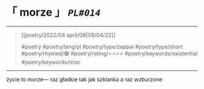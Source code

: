 # &#12300; morze &#12301; *`PL#014`*

---

> [[poetry/2022/04 april/08|08/04/22]]
> 
> #poetry 
> #poetry/lang/pl 
> #poetry/type/zappai #poetry/type/short 
> #poetry/rhymed/🟢 
> #poetry/rating/⭐⭐⭐⭐ 
> #poetry/keywords/existential #poetry/keywords/misc 

---

życie to morze—
raz gładkie tak jak szklanka
a raz wzburzone